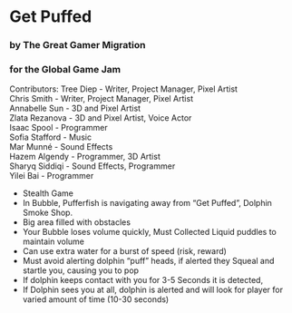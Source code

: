 # Get Puffed
### by The Great Gamer Migration
### for the Global Game Jam

Contributors:
Tree Diep - Writer, Project Manager, Pixel Artist  
Chris Smith - Writer, Project Manager, Pixel Artist  
Annabelle Sun - 3D and Pixel Artist  
Zlata Rezanova - 3D and Pixel Artist, Voice Actor  
Isaac Spool - Programmer  
Sofia Stafford - Music  
Mar Munné - Sound Effects  
Hazem Algendy - Programmer, 3D Artist  
Sharyq Siddiqi - Sound Effects, Programmer  
Yilei Bai - Programmer  

- Stealth Game
- In Bubble, Pufferfish is navigating away from “Get Puffed”, Dolphin Smoke Shop.
 - Big area filled with obstacles
- Your Bubble loses volume quickly, Must Collected Liquid puddles to maintain volume
 - Can use extra water for a burst of speed (risk, reward)
- Must avoid alerting dolphin “puff” heads, if alerted they Squeal and startle you, causing you to pop
 - If dolphin keeps contact with you for 3-5 Seconds it is detected,
 - If Dolphin sees you at all, dolphin is alerted and will look for player for varied amount of time (10-30 seconds)
